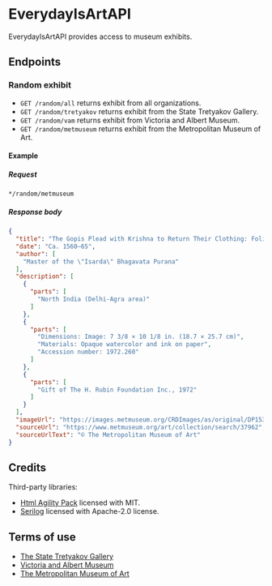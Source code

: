 ﻿# EverydayIsArtAPI

EverydayIsArtAPI provides access to museum exhibits.

## Endpoints

### Random exhibit

- `GET /random/all` returns exhibit from all organizations.
- `GET /random/tretyakov` returns exhibit from the State Tretyakov Gallery.
- `GET /random/vam` returns exhibit from Victoria and Albert Museum.
- `GET /random/metmuseum` returns exhibit from the Metropolitan Museum of Art.

#### Example

##### Request

`*/random/metmuseum`

##### Response body

```json
{
  "title": "The Gopis Plead with Krishna to Return Their Clothing: Folio from \"Isarda\" Bhagavata Purana",
  "date": "Ca. 1560–65",
  "author": [
    "Master of the \"Isarda\" Bhagavata Purana"
  ],
  "description": [
    {
      "parts": [
        "North India (Delhi-Agra area)"
      ]
    },
    {
      "parts": [
        "Dimensions: Image: 7 3/8 × 10 1/8 in. (18.7 × 25.7 cm)",
        "Materials: Opaque watercolor and ink on paper",
        "Accession number: 1972.260"
      ]
    },
    {
      "parts": [
        "Gift of The H. Rubin Foundation Inc., 1972"
      ]
    }
  ],
  "imageUrl": "https://images.metmuseum.org/CRDImages/as/original/DP153157.jpg",
  "sourceUrl": "https://www.metmuseum.org/art/collection/search/37962",
  "sourceUrlText": "© The Metropolitan Museum of Art"
}
```

## Credits

Third-party libraries:

- [Html Agility Pack](https://github.com/desandro/masonry](https://github.com/zzzprojects/html-agility-pack)https://github.com/zzzprojects/html-agility-pack) licensed with MIT.
- [Serilog](https://github.com/serilog/serilog-sinks-file) licensed with Apache-2.0 license.

## Terms of use

- [The State Tretyakov Gallery](https://www.tretyakovgallery.ru/about/copirith/)
- [Victoria and Albert Museum](https://www.vam.ac.uk/info/va-websites-terms-conditions)
- [The Metropolitan Museum of Art](https://www.metmuseum.org/policies/terms-and-conditions)
